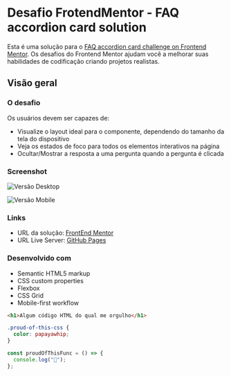 # Desafio FrotendMentor - FAQ accordion card solution

Esta é uma solução para o [FAQ accordion card challenge on Frontend Mentor](https://www.frontendmentor.io/challenges/faq-accordion-card-XlyjD0Oam). Os desafios do Frontend Mentor ajudam você a melhorar suas habilidades de codificação criando projetos realistas.

## Visão geral

### O desafio

Os usuários devem ser capazes de:

- Visualize o layout ideal para o componente, dependendo do tamanho da tela do dispositivo
- Veja os estados de foco para todos os elementos interativos na página
- Ocultar/Mostrar a resposta a uma pergunta quando a pergunta é clicada

### Screenshot

![Versão Desktop](https://cdn.discordapp.com/attachments/1031955969820852305/1035674070823473202/Screenshot_2.png)

![Versão Mobile](https://cdn.discordapp.com/attachments/1031955969820852305/1035674740729319424/mobile-design.jpg)

### Links

- URL da solução: [FrontEnd Mentor](https://www.frontendmentor.io/solutions/faq-accordion-card-5Tq0GgRf9O)
- URL Live Server: [GitHub Pages](https://ryanwilll.github.io/ProjetoFAQ/)

### Desenvolvido com

- Semantic HTML5 markup
- CSS custom properties
- Flexbox
- CSS Grid
- Mobile-first workflow

```html
<h1>Algum código HTML do qual me orgulho</h1>
```

```css
.proud-of-this-css {
  color: papayawhip;
}
```

```js
const proudOfThisFunc = () => {
  console.log("🎉");
};
```
